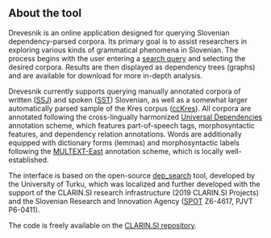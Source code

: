 ## About the tool

Drevesnik is an online application designed for querying Slovenian dependency-parsed corpora. Its primary goal is to assist researchers in exploring various kinds of grammatical phenomena in Slovenian. The process begins with the user entering a <u>search query</u> and selecting the desired corpora. Results are then displayed as dependency trees (graphs) and are available for download for more in-depth analysis.

Drevesnik currently supports querying manually annotated corpora of written (<a href="https://github.com/UniversalDependencies/UD_Slovenian-SSJ">SSJ</a>) and spoken (<a href="https://github.com/UniversalDependencies/UD_Slovenian-SST">SST</a>) Slovenian, as well as a somewhat larger automatically parsed sample of the Kres corpus (<a href="https://www.clarin.si/repository/xmlui/handle/11356/1034">ccKres</a>). All corpora are annotated following the cross-lingually harmonized <a href="https://wiki.cjvt.si/books/07-universal-dependencies">Universal Dependencies</a> annotation scheme, which features part-of-speech tags, morphosyntactic features, and dependency relation annotations. Words are additionally equipped with dictionary forms (lemmas) and morphosyntactic labels following the <a href="https://wiki.cjvt.si/books/04-oblikoskladnja-multext-east">MULTEXT-East</a> annotation scheme, which is locally well-established.

The interface is based on the open-source <a href="https://github.com/TurkuNLP/dep_search">dep_search</a> tool, developed by the University of Turku, which was localized and further developed with the support of the CLARIN.SI research infrastructure (2019 CLARIN.SI Projects) and the Slovenian Research and Innovation Agency (<a href="https://spot.ff.uni-lj.si">SPOT</a> Z6-4617, PJVT P6-0411).

The code is freely available on the <a href="https://github.com/clarinsi/drevesnik">CLARIN.SI repository</a>.